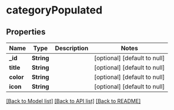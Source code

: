 # categoryPopulated
## Properties

| Name | Type | Description | Notes |
|------------ | ------------- | ------------- | -------------|
| **\_id** | **String** |  | [optional] [default to null] |
| **title** | **String** |  | [optional] [default to null] |
| **color** | **String** |  | [optional] [default to null] |
| **icon** | **String** |  | [optional] [default to null] |

[[Back to Model list]](../README.md#documentation-for-models) [[Back to API list]](../README.md#documentation-for-api-endpoints) [[Back to README]](../README.md)

